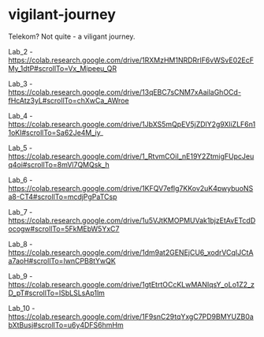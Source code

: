 # vigilant-journey
Telekom? Not quite - a viligant journey.

Lab_2 - https://colab.research.google.com/drive/1RXMzHM1NRDRrlF6vWSvE02EcFMy_1dtP#scrollTo=Vx_Mipeeu_QR

Lab_3 - https://colab.research.google.com/drive/13qEBC7sCNM7xAailaGhOCd-fHcAtz3yL#scrollTo=chXwCa_AWroe

Lab_4 - https://colab.research.google.com/drive/1JbXS5mQpEV5jZDlY2g9XliZLF6n11oKI#scrollTo=Sa62Je4M_iy_

Lab_5 - https://colab.research.google.com/drive/1_RtvmCOiI_nE19Y2ZtmigFUpcJeuq4oi#scrollTo=8mVl7QMQsk_h

Lab_6 - https://colab.research.google.com/drive/1KFQV7eflg7KKov2uK4pwybuoNSa8-CT4#scrollTo=mcdjPgPaTCsp

Lab_7 - https://colab.research.google.com/drive/1u5VJtKMOPMUVak1bjzEtAvETcdDocogw#scrollTo=5FkMEbW5YxC7

Lab_8 - https://colab.research.google.com/drive/1dm9at2GENEjCU6_xodrVCqIJCtAa7aoH#scrollTo=IwnCPB8tYwQK

Lab_9 - https://colab.research.google.com/drive/1gtEtrtOCcKLwMANIqsY_oLo1Z2_zD_pT#scrollTo=ISbLSLsAp1lm

Lab_10 - https://colab.research.google.com/drive/1F9snC29tqYxgC7PD9BMYUZB0abXtBusj#scrollTo=u6y4DFS6hmHm
